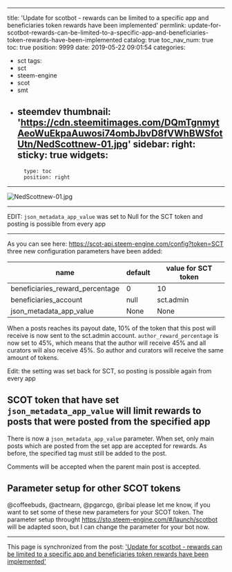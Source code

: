 
---
title: 'Update for scotbot - rewards can be limited to a specific app and beneficiaries token rewards have been implemented'
permlink: update-for-scotbot-rewards-can-be-limited-to-a-specific-app-and-beneficiaries-token-rewards-have-been-implemented
catalog: true
toc_nav_num: true
toc: true
position: 9999
date: 2019-05-22 09:01:54
categories:
- sct
tags:
- sct
- steem-engine
- scot
- smt
- steemdev
thumbnail: 'https://cdn.steemitimages.com/DQmTgnmytAeoWuEkpaAuwosi74ombJbvD8fVWhBWSfotUtn/NedScottnew-01.jpg'
sidebar:
    right:
        sticky: true
widgets:
    -
        type: toc
        position: right
---


![NedScottnew-01.jpg](https://cdn.steemitimages.com/DQmTgnmytAeoWuEkpaAuwosi74ombJbvD8fVWhBWSfotUtn/NedScottnew-01.jpg)

____
EDIT:
`json_metadata_app_value` was set to Null for the SCT token and posting is possible from every app
___


As you can see here:
https://scot-api.steem-engine.com/config?token=SCT
three new configuration parameters have been added:

| name | default | value for SCT token |
| --- | --- | --- |
| beneficiaries_reward_percentage | 0 | 10 |
| beneficiaries_account | null | sct.admin |
| json_metadata_app_value | None | None |

When a posts reaches its payout date, 10% of the token that this post will receive is now sent to the sct.admin account.
`author_reward_percentage` is now set to 45%, which means that the author will receive 45% and all curators will also receive 45%. So author and curators will receive the same amount of tokens.

Edit: the setting was set back for SCT, so posting is possible again from every app
## SCOT token that have set `json_metadata_app_value` will limit rewards to posts that were posted from the specified app

There is now a `json_metadata_app_value` parameter. When set, only main posts which are posted from the set app are accepted for rewards. As before, the specified tag must still be added to the post.

Comments will be accepted when the parent main post is accepted.

## Parameter setup for other SCOT tokens
@coffeebuds, @actnearn, @pgarcgo, @ribai please let me know, if you want to set some of these new parameters for your SCOT token. The parameter setup throught https://sto.steem-engine.com/#/launch/scotbot will be adapted soon, but I can change the parameter for your bot now.

- - -

This page is synchronized from the post: ['Update for scotbot - rewards can be limited to a specific app and beneficiaries token rewards have been implemented'](https://steemit.com/@holger80/update-for-scotbot-rewards-can-be-limited-to-a-specific-app-and-beneficiaries-token-rewards-have-been-implemented)

